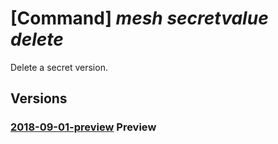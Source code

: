 # [Command] _mesh secretvalue delete_

Delete a secret version.

## Versions

### [2018-09-01-preview](/Resources/mgmt-plane/L3N1YnNjcmlwdGlvbnMve30vcmVzb3VyY2Vncm91cHMve30vcHJvdmlkZXJzL21pY3Jvc29mdC5zZXJ2aWNlZmFicmljbWVzaC9zZWNyZXRzL3t9L3ZhbHVlcy97fQ==/2018-09-01-preview.xml) **Preview**

<!-- mgmt-plane /subscriptions/{}/resourcegroups/{}/providers/microsoft.servicefabricmesh/secrets/{}/values/{} 2018-09-01-preview -->
